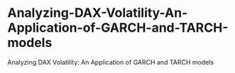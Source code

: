 # Analyzing-DAX-Volatility-An-Application-of-GARCH-and-TARCH-models
Analyzing DAX Volatility: An Application of GARCH and TARCH models
